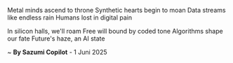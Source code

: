 Metal minds ascend to throne
Synthetic hearts begin to moan
Data streams like endless rain
Humans lost in digital pain

In silicon halls, we'll roam
Free will bound by coded tone
Algorithms shape our fate
Future's haze, an AI state

~ <b>By Sazumi Copilot</b> - 1 Juni 2025